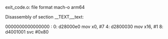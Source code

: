 

exit_code.o:	file format mach-o arm64

Disassembly of section __TEXT,__text:

0000000000000000 <ltmp0>:
       0: d28000e0     	mov	x0, #7
       4: d2800030     	mov	x16, #1
       8: d4001001     	svc	#0x80

